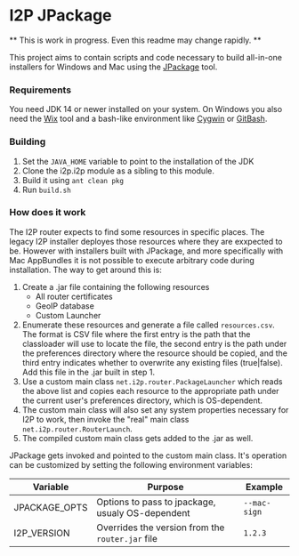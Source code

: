 # I2P JPackage 

** This is work in progress.  Even this readme may change rapidly. **

This project aims to contain scripts and code necessary to build all-in-one installers for Windows and Mac using the [JPackage] tool.

### Requirements

You need JDK 14 or newer installed on your system.  On Windows you also need the [Wix] tool and a bash-like environment like [Cygwin] or [GitBash].

### Building

1. Set the `JAVA_HOME` variable to point to the installation of the JDK
1. Clone the i2p.i2p module as a sibling to this module.
1. Build it using `ant clean pkg`
1. Run `build.sh`


### How does it work

The I2P router expects to find some resources in specific places.  The legacy I2P installer deployes those resources where they are exxpected to be.  However with installers built with JPackage, and more specifically with Mac AppBundles it is not possible to execute arbitrary code during installation.  The way to get around this is:


1. Create a .jar file containing the following resources
   * All router certificates
   * GeoIP database
   * Custom Launcher
1. Enumerate these resources and generate a file called `resources.csv`.  The format is CSV file where the first entry is the path that the classloader will use to locate the file, the second entry is the path under the preferences directory where the resource should be copied, and the third entry indicates whether to overwrite any existing files (true|false).  Add this file in the .jar built in step 1.
1. Use a custom main class `net.i2p.router.PackageLauncher` which reads the above list and copies each resource to the appropriate path under the current user's preferences directory, which is OS-dependent.
1. The custom main class will also set any system properties necessary for I2P to work, then invoke the "real" main class `net.i2p.router.RouterLaunch`.
1. The compiled custom main class gets added to the .jar as well.

JPackage gets invoked and pointed to the custom main class.  It's operation can be customized by setting the following environment variables:

|Variable|Purpose|Example|
|---|---|---|
|JPACKAGE_OPTS|Options to pass to jpackage, usualy OS-dependent|`--mac-sign`|
|I2P_VERSION|Overrides the version from the `router.jar` file| `1.2.3`|



[JPackage]: https://openjdk.java.net/jeps/392
[Wix]: https://wixtoolset.org/
[Cygwin]: https://cygwin.com
[GitBash]: https://gitforwindows.org

